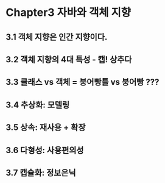 # Chapter3 자바와 객체 지향 

## 3.1 객체 지향은 인간 지향이다. 
## 3.2 객체 지향의 4대 특성 - 캡! 상추다
## 3.3 클래스 vs 객체 = 붕어빵틀 vs 붕어빵 ???
## 3.4 추상화: 모델링 
## 3.5 상속: 재사용 + 확장 
## 3.6 다형성: 사용편의성 
## 3.7 캡슐화: 정보은닉
